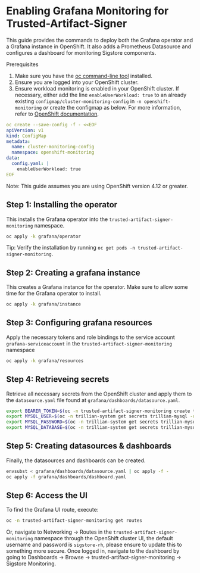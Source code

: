 # Enabling Grafana Monitoring for Trusted-Artifact-Signer

This guide provides the commands to deploy both the Grafana operator
and a Grafana instance in OpenShift. It also adds a Prometheus Datasource
and configures a dashboard for monitoring Sigstore components.

Prerequisites
1. Make sure you have the [oc command-line tool](https://docs.openshift.com/container-platform/4.12/cli_reference/openshift_cli/getting-started-cli.html) installed.
2. Ensure you are logged into your OpenShift cluster.
3. Ensure workload monitoring is enabled in your OpenShift cluster. If necessary, either add the line `enableUserWorkload: true` to an already existing `configmap/cluster-monitoring-config` in `-n openshift-monitoring` _or_ create the configmap as below. For more information, refer to [OpenShift documentation](https://docs.openshift.com/container-platform/4.13/monitoring/enabling-monitoring-for-user-defined-projects.html).

```yaml
oc create --save-config -f - <<EOF
apiVersion: v1
kind: ConfigMap
metadata:
  name: cluster-monitoring-config
  namespace: openshift-monitoring
data:
  config.yaml: |
    enableUserWorkload: true
EOF
```

Note: This guide assumes you are using OpenShift version 4.12 or greater.

## Step 1: Installing the operator

This installs the Grafana operator into the `trusted-artifact-signer-monitoring` namespace.
```bash
oc apply -k grafana/operator
```

Tip: Verify the installation by running `oc get pods -n trusted-artifact-signer-monitoring`.

## Step 2: Creating a grafana instance

This creates a Grafana instance for the operator. Make sure to allow some time for the Grafana operator to install.

```bash
oc apply -k grafana/instance
```

## Step 3: Configuring grafana resources

Apply the necessary tokens and role bindings to the service account `grafana-serviceaccount` in the `trusted-artifact-signer-monitoring` namespace

```bash
oc apply -k grafana/resources
```
## Step 4: Retrieveing secrets

Retrieve all necessary secrets from the OpenShift cluster and apply them to the `datasource.yaml` file found at `grafana/dashboards/datasource.yaml`.

```bash
export BEARER_TOKEN=$(oc -n trusted-artifact-signer-monitoring create token grafana-operator-controller-manager)
export MYSQL_USER=$(oc -n trillian-system get secrets trillian-mysql -o=jsonpath="{.data.mysql-user}" | base64 -d)
export MYSQL_PASSWORD=$(oc -n trillian-system get secrets trillian-mysql -o=jsonpath="{.data.mysql-password}" | base64 -d)
export MYSQL_DATABASE=$(oc -n trillian-system get secrets trillian-mysql -o=jsonpath="{.data.mysql-database}" | base64 -d)
```

## Step 5: Creating datasources & dashboards

Finally, the datasources and dashboards can be created.

```bash
envsubst < grafana/dashboards/datasource.yaml | oc apply -f -
oc apply -f grafana/dashboards/dashboard.yaml
```

## Step 6: Access the UI

To find the Grafana UI route, execute:

```bash
oc -n trusted-artifact-signer-monitoring get routes
```

Or, navigate to Networking -> Routes in the `trusted-artifact-signer-monitoring` namespace through the OpenShift cluster UI, the default username and password is `sigstore-rh`, please ensure to update this to something more secure. Once logged in, navigate to the dashboard by going to Dashboards -> Browse -> trusted-artifact-signer-monitoring -> Sigstore Monitoring.

